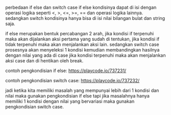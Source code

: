 perbedaan if else dan switch case
if else kondisinya dapat di isi dengan operasi logika seperti <, >, <=, >=, == dan operasi logika lainnya. sedangkan switch kondisinya hanya bisa di isi nilai bilangan bulat dan string saja.

if else merupakan bentuk percabangan 2 arah, jika kondisi if terpenuhi maka akan dijalankan aksi pertama yang sudah di tentukan, jika kondisi if tidak terpenuhi maka akan menjalankan aksi lain. sedangkan switch case prosesnya akan menyeleksi 1 kondisi kemudian membandingkan hasilnya dengan nilai yang ada di case jika kondisi terpenuhi maka akan menjalankan aksi case dan di hentikan oleh break.

contoh pengkondisian if else:
https://playcode.io/737231/


contoh pengkondisian switch case:
https://playcode.io/737232/


jadi ketika kita memiliki masalah yang mempunyai lebih dari 1 kondisi dan nilai maka gunakan pengkondisian if else tapi jika masalahnya hanya memiliki 1 kondisi dengan nilai yang bervariasi maka gunakan pengkondisian switch case.